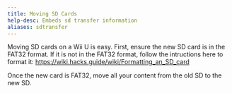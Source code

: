 ```yaml
---
title: Moving SD Cards
help-desc: Embeds sd transfer information
aliases: sdtransfer
---
```


Moving SD cards on a Wii U is easy.
First, ensure the new SD card is in the FAT32 format.
If it is not in the FAT32 format, follow the intructions here to format it:
https://wiki.hacks.guide/wiki/Formatting_an_SD_card

Once the new card is FAT32, move all your content from the old SD to the new SD.
